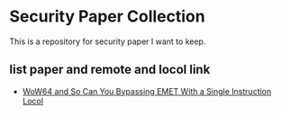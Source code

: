 # Security Paper Collection
This is a repository for security paper I want to keep.  



## list paper and remote and locol link

* [WoW64 and So Can You Bypassing EMET With a Single Instruction ](https://www.duosecurity.com/static/pdf/WoW64-Bypassing-EMET.pdf) [Locol]() 
